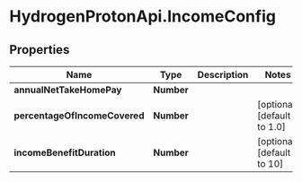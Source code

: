 # HydrogenProtonApi.IncomeConfig

## Properties
Name | Type | Description | Notes
------------ | ------------- | ------------- | -------------
**annualNetTakeHomePay** | **Number** |  | 
**percentageOfIncomeCovered** | **Number** |  | [optional] [default to 1.0]
**incomeBenefitDuration** | **Number** |  | [optional] [default to 10]


